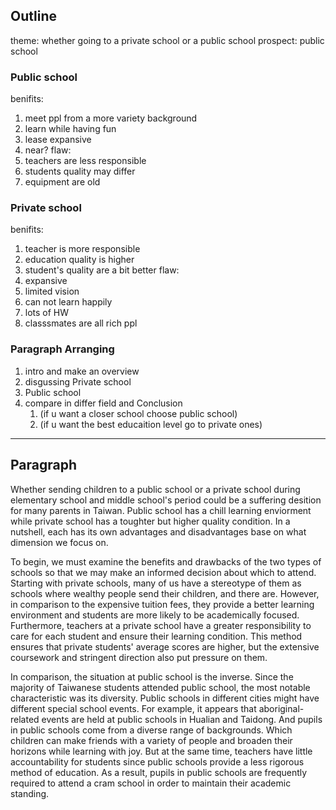 ## Outline

theme: whether going to a private school or a public school
prospect: public school

### Public school
benifits: 
1. meet ppl from a more variety background
2. learn while having fun
3. lease expansive
4. near?
flaw: 
1. teachers are less responsible
2. students quality may differ
3. equipment are old

### Private school
benifits:
1. teacher is more responsible
2. education quality is higher
3. student's quality are a bit better
flaw: 
1. expansive
2. limited vision
3. can not learn happily
4. lots of HW
5. classsmates are all rich ppl

### Paragraph Arranging

1. intro and make an overview
2. disgussing Private school
3. Public school
4. compare in differ field and Conclusion
	1. (if u want a closer school choose public school)
	2. (if u want the best educaition level go to private ones)

---
## Paragraph

Whether sending children to a public school or a private school during elementary school and middle school's period could be a suffering desition for many parents in Taiwan. Public school has a chill learning enviorment while private school has a toughter but higher quality condition. In a nutshell, each has its own advantages and disadvantages base on what dimension we focus on.

To begin, we must examine the benefits and drawbacks of the two types of schools so that we may make an informed decision about which to attend. Starting with private schools, many of us have a stereotype of them as schools where wealthy people send their children, and there are. However, in comparison to the expensive tuition fees, they provide a better learning environment and students are more likely to be academically focused. Furthermore, teachers at a private school have a greater responsibility to care for each student and ensure their learning condition. This method ensures that private students' average scores are higher, but the extensive coursework and stringent direction also put pressure on them.

In comparison, the situation at public school is the inverse. Since the majority of Taiwanese students attended public school, the most notable characteristic was its diversity. Public schools in different cities might have different special school events. For example, it appears that aboriginal-related events are held at public schools in Hualian and Taidong. And pupils in public schools come from a diverse range of backgrounds. Which children can make friends with a variety of people and broaden their horizons while learning with joy. But at the same time, teachers have little accountability for students since public schools provide a less rigorous method of education. As a result, pupils in public schools are frequently required to attend a cram school in order to maintain their academic standing.


